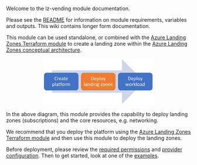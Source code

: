 <!-- markdownlint-disable MD041 -->
Welcome to the lz-vending module documentation.

Please see the [README][readme] for information on module requirements, variables and outputs.
This wiki contains longer form documentation.

This module can be used standalone, or combined with the [Azure Landing Zones Terraform module][alz_tf_module] to create a landing zone within the [Azure Landing Zones conceptual architecture][alz_conceptual_arch].

<!-- markdownlint-disable MD033 -->
<center><img src="img/journey.png" width="60%" alt="Flowchart of the ALZ + Subscription Vending journey" /></center>
<!-- markdownlint-enable -->

In the above diagram, this module provides the capability to deploy landing zones
(subscriptions) and the core resources, e.g. networking.

We recommend that you deploy the platform using the [Azure Landing Zones Terraform module][alz_tf_module]
and then use this module to deploy the landing zones.

Before deployment, please review the [required permissions](Permissions) and [provider configuration](Provider-configuration).
Then to get started, look at one of the [examples](Examples).

[alz_conceptual_arch]: https://docs.microsoft.com/azure/cloud-adoption-framework/ready/landing-zone/#azure-landing-zone-conceptual-architecture
[alz_tf_module]: https://aka.ms/alz/tf
[readme]: https://github.com/Azure/terraform-azurerm-lz-vending#readme
